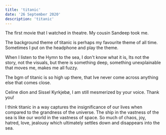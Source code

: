 ```yaml
---
title: 'titanic'
date: '26 September 2020'
description: 'titanic'
---
```

The first movie that I watched in theatre. My cousin Sandeep took me.

The background theme of titanic is perhaps my favourite theme of all time. Sometimes I put on the headphone and play the theme.

When I listen to the Hymn to the sea, I don't know what it is, Its not the story, not the visuals, but there is something deep, something unexplainable that moves me, makes me all fuzzy.

The bgm of titanic is so high up there, that Ive never come across anything else that comes close.

Celine dion and Sissel Kyrkjebø, I am still mesmerized by your voice. Thank you!

I think titanic in a way captures the insignificance of our lives when compared to the grandness of the universe. The ship in the vastness of the sea is like our world in the vastness of space. So much of chaos, joy, hatred, love, jealousy which ultimately settles down and disappears into the sea.